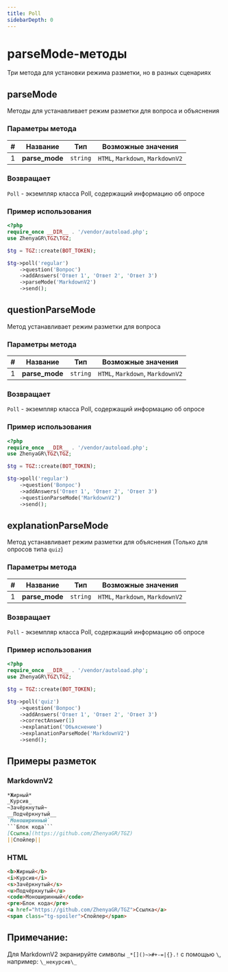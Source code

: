 ```yaml
---
title: Poll
sidebarDepth: 0
---
```


# parseMode-методы
Три метода для установки режима разметки, но в разных сценариях 

## parseMode
Методы для устанавливает режим разметки для вопроса и объяснения

### Параметры метода
| # |    Название    |   Тип    |        Возможные значения        |
|:-:|:--------------:|:--------:|:--------------------------------:|
| 1 | **parse_mode** | `string` | `HTML`, `Markdown`, `MarkdownV2` |

### Возвращает
`Poll` - экземпляр класса Poll, содержащий информацию об опросе

### Пример использования
```php
<?php
require_once __DIR__ . '/vendor/autoload.php'; 
use ZhenyaGR\TGZ\TGZ;

$tg = TGZ::create(BOT_TOKEN);

$tg->poll('regular')
    ->question('Вопрос')
    ->addAnswers('Ответ 1', 'Ответ 2', 'Ответ 3')
    ->parseMode('MarkdownV2')
    ->send();
```

## questionParseMode
Метод устанавливает режим разметки для вопроса

### Параметры метода
| # |    Название    |   Тип    |        Возможные значения        |
|:-:|:--------------:|:--------:|:--------------------------------:|
| 1 | **parse_mode** | `string` | `HTML`, `Markdown`, `MarkdownV2` |

### Возвращает
`Poll` - экземпляр класса Poll, содержащий информацию об опросе

### Пример использования
```php
<?php
require_once __DIR__ . '/vendor/autoload.php'; 
use ZhenyaGR\TGZ\TGZ;

$tg = TGZ::create(BOT_TOKEN);

$tg->poll('regular')
    ->question('Вопрос')
    ->addAnswers('Ответ 1', 'Ответ 2', 'Ответ 3')
    ->questionParseMode('MarkdownV2')
    ->send();
```

## explanationParseMode
Метод устанавливает режим разметки для объяснения (Только для опросов типа `quiz`)

### Параметры метода
| # |    Название    |   Тип    |        Возможные значения        |
|:-:|:--------------:|:--------:|:--------------------------------:|
| 1 | **parse_mode** | `string` | `HTML`, `Markdown`, `MarkdownV2` |

### Возвращает
`Poll` - экземпляр класса Poll, содержащий информацию об опросе

### Пример использования
```php
<?php
require_once __DIR__ . '/vendor/autoload.php'; 
use ZhenyaGR\TGZ\TGZ;

$tg = TGZ::create(BOT_TOKEN);

$tg->poll('quiz')
    ->question('Вопрос')
    ->addAnswers('Ответ 1', 'Ответ 2', 'Ответ 3')
    ->correctAnswer(1)
    ->explanation('Объяснение')
    ->explanationParseMode('MarkdownV2')
    ->send();
```

## Примеры разметок

### **MarkdownV2**
```markdown
*Жирный*  
_Курсив_  
~Зачёркнутый~
__Подчёркнутый__  
`Моноширинный`
```Блок кода```
[Ссылка](https://github.com/ZhenyaGR/TGZ)  
||Спойлер||
```

### **HTML**
```html
<b>Жирный</b>
<i>Курсив</i>
<s>Зачёркнутый</s>
<u>Подчёркнутый</u>
<code>Моноширинный</code>
<pre>Блок кода</pre>
<a href="https://github.com/ZhenyaGR/TGZ">Ссылка</a>
<span class="tg-spoiler">Спойлер</span>
```

## Примечание:
Для MarkdownV2 экранируйте символы `_*[]()~>#+-=|{}.!` с помощью `\`, например: `\_некурсив\_`
